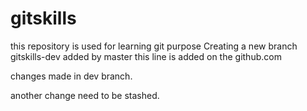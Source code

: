 # gitskills
this repository is used for learning git purpose
Creating a new branch gitskills-dev
added by master
this line is added on the github.com

changes made in dev branch.

























another change need to be stashed.
